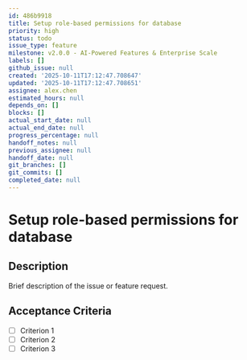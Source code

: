 ```yaml
---
id: 486b9918
title: Setup role-based permissions for database
priority: high
status: todo
issue_type: feature
milestone: v2.0.0 - AI-Powered Features & Enterprise Scale
labels: []
github_issue: null
created: '2025-10-11T17:12:47.708647'
updated: '2025-10-11T17:12:47.708651'
assignee: alex.chen
estimated_hours: null
depends_on: []
blocks: []
actual_start_date: null
actual_end_date: null
progress_percentage: null
handoff_notes: null
previous_assignee: null
handoff_date: null
git_branches: []
git_commits: []
completed_date: null
---
```


# Setup role-based permissions for database

## Description

Brief description of the issue or feature request.

## Acceptance Criteria

- [ ] Criterion 1
- [ ] Criterion 2
- [ ] Criterion 3